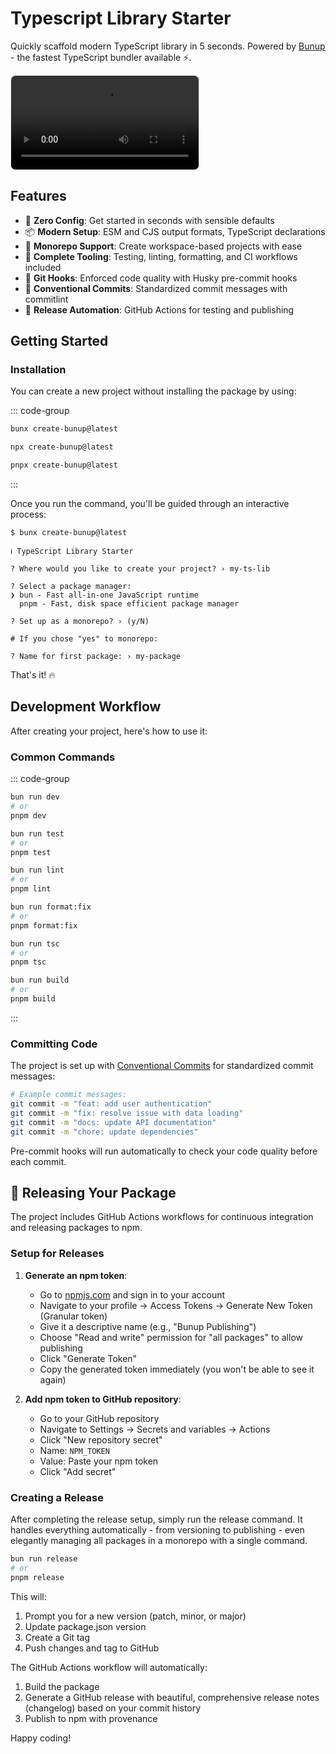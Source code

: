 # Typescript Library Starter

Quickly scaffold modern TypeScript library in 5 seconds. Powered by [Bunup](https://bunup.arshadyaseen.com/) - the fastest TypeScript bundler available ⚡️.

<video src="/ts-lib-starter-demo.mov" alt="Bunup typescript library starter demo video" controls style="border-radius: 8px; border: 1px solid rgba(128, 128, 128, 0.2); box-shadow: 0 0 1px rgba(0, 0, 0, 0.1);"></video>

## Features

- 🚀 **Zero Config**: Get started in seconds with sensible defaults
- 📦 **Modern Setup**: ESM and CJS output formats, TypeScript declarations
- 🧩 **Monorepo Support**: Create workspace-based projects with ease
- 🔧 **Complete Tooling**: Testing, linting, formatting, and CI workflows included
- 🚦 **Git Hooks**: Enforced code quality with Husky pre-commit hooks
- 📝 **Conventional Commits**: Standardized commit messages with commitlint
- 🚢 **Release Automation**: GitHub Actions for testing and publishing

## Getting Started

### Installation

You can create a new project without installing the package by using:

::: code-group

```sh [bun]
bunx create-bunup@latest
```

```sh [npm]
npx create-bunup@latest
```

```sh [pnpm]
pnpx create-bunup@latest
```

:::

Once you run the command, you'll be guided through an interactive process:

```plaintext
$ bunx create-bunup@latest

ℹ TypeScript Library Starter

? Where would you like to create your project? › my-ts-lib

? Select a package manager:
❯ bun - Fast all-in-one JavaScript runtime
  pnpm - Fast, disk space efficient package manager

? Set up as a monorepo? › (y/N)

# If you chose "yes" to monorepo:

? Name for first package: › my-package
```

That's it! 🔥

## Development Workflow

After creating your project, here's how to use it:

### Common Commands

::: code-group

```sh [Dev]
bun run dev
# or
pnpm dev
```

```sh [Test]
bun run test
# or
pnpm test
```

```sh [Lint]
bun run lint
# or
pnpm lint
```

```sh [Format]
bun run format:fix
# or
pnpm format:fix
```

```sh [Type Check]
bun run tsc
# or
pnpm tsc
```

```sh [Build]
bun run build
# or
pnpm build
```

:::

### Committing Code

The project is set up with [Conventional Commits](https://www.conventionalcommits.org/) for standardized commit messages:

```sh
# Example commit messages:
git commit -m "feat: add user authentication"
git commit -m "fix: resolve issue with data loading"
git commit -m "docs: update API documentation"
git commit -m "chore: update dependencies"
```

Pre-commit hooks will run automatically to check your code quality before each commit.

## 🚀 Releasing Your Package

The project includes GitHub Actions workflows for continuous integration and releasing packages to npm.

### Setup for Releases

1. **Generate an npm token**:

      - Go to [npmjs.com](https://www.npmjs.com/) and sign in to your account
      - Navigate to your profile → Access Tokens → Generate New Token (Granular token)
      - Give it a descriptive name (e.g., "Bunup Publishing")
      - Choose "Read and write" permission for "all packages" to allow publishing
      - Click "Generate Token"
      - Copy the generated token immediately (you won't be able to see it again)

2. **Add npm token to GitHub repository**:
      - Go to your GitHub repository
      - Navigate to Settings → Secrets and variables → Actions
      - Click "New repository secret"
      - Name: `NPM_TOKEN`
      - Value: Paste your npm token
      - Click "Add secret"

### Creating a Release

After completing the release setup, simply run the release command. It handles everything automatically - from versioning to publishing - even elegantly managing all packages in a monorepo with a single command.

```sh
bun run release
# or
pnpm release
```

This will:

1. Prompt you for a new version (patch, minor, or major)
2. Update package.json version
3. Create a Git tag
4. Push changes and tag to GitHub

The GitHub Actions workflow will automatically:

1. Build the package
2. Generate a GitHub release with beautiful, comprehensive release notes (changelog) based on your commit history
3. Publish to npm with provenance

Happy coding!
